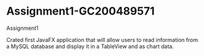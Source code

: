 # Assignment1-GC200489571
Assignment1
<p>Crated first JavaFX application that will allow users to read information from a MySQL database and display it in a TableView and as chart data.</p>
